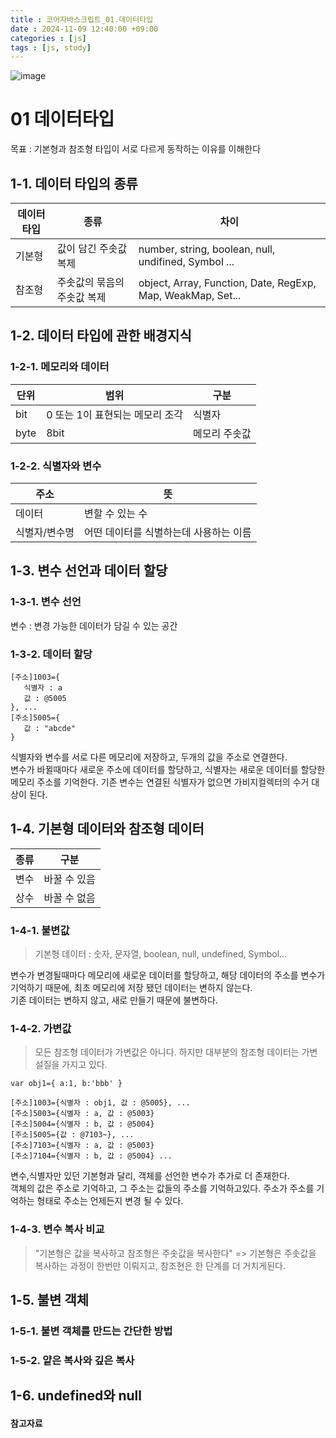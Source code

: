 ```yaml
---
title : 코어자바스크립트_01.데이터타입 
date : 2024-11-09 12:40:00 +09:00
categories : [js]
tags : [js, study] 
---
```

![image](https://github.com/user-attachments/assets/99796d0c-76c8-4d88-b3a8-22641a8edc94)
# 01 데이터타입
목표 : 기본형과 참조형 타입이 서로 다르게 동작하는 이유를 이해한다
## 1-1. 데이터 타입의 종류 
|데이터 타입|종류|차이|
|------|---|---|
|기본형|값이 담긴 주솟값 복제|number, string, boolean, null, undifined, Symbol ...|
|참조형|주솟값의 묶음의 주솟값 복제|object, Array, Function, Date, RegExp, Map, WeakMap, Set...|

## 1-2. 데이터 타입에 관한 배경지식
### 1-2-1. 메모리와 데이터
|단위|범위|구분|
|---|---|---|
|bit|0 또는 1이 표현되는 메모리 조각|식별자|
|byte|8bit|메모리 주솟값|
### 1-2-2. 식별자와 변수
|주소|뜻|
|---|---|
|데이터|변할 수 있는 수|
|식별자/변수명|어떤 데이터를 식별하는데 사용하는 이름|

## 1-3. 변수 선언과 데이터 할당 
### 1-3-1. 변수 선언
변수 : 변경 가능한 데이터가 담길 수 있는 공간
### 1-3-2. 데이터 할당
```
[주소]1003={
   식별자 : a
   값 : @5005
}, ...
[주소]5005={
   값 : "abcde"
}
```
식별자와 변수를 서로 다른 메모리에 저장하고, 두개의 값을 주소로 연결한다. <br>
변수가 바뀔때마다 새로운 주소에 데이터를 할당하고, 식별자는 새로운 데이터를 할당한 메모리 주소를 기억한다.
기존 변수는 연결된 식별자가 없으면 가비지컬렉터의 수거 대상이 된다.

## 1-4. 기본형 데이터와 참조형 데이터
|종류|구분|
|---|---|
|변수|바꿀 수 있음|
|상수|바꿀 수 없음|
### 1-4-1. 불변값
> 기본형 데이터 : 숫자, 문자열, boolean, null, undefined, Symbol...

변수가 변경될때마다 메모리에 새로운 데이터를 할당하고, 해당 데이터의 주소를 변수가 기억하기 때문에, 최초 메모리에 저장 됐던 데이터는 변하지 않는다. <br>
기존 데이터는 변하지 않고, 새로 만들기 때문에 불변하다.
### 1-4-2. 가변값
> 모든 참조형 데이터가 가변값은 아니다. 하지만 대부분의 참조형 데이터는 가변 설질을 가지고 있다.

```
var obj1={ a:1, b:'bbb' }

[주소]1003={식별자 : obj1, 값 : @5005}, ...
[주소]5003={식별자 : a, 값 : @5003}
[주소]5004={식별자 : b, 값 : @5004}
[주소]5005={값 : @7103~}, ...
[주소]7103={식별자 : a, 값 : @5003}
[주소]7104={식별자 : b, 값 : @5004} ...
```
변수,식별자만 있던 기본형과 달리, 객체를 선언한 변수가 추가로 더 존재한다. <br>
객체의 값은 주소로 기억하고, 그 주소는 값들의 주소를 기억하고있다. 주소가 주소를 기억하는 형태로 주소는 언제든지 변경 될 수 있다.
### 1-4-3. 변수 복사 비교
> "기본형은 값을 복사하고 참조형은 주솟값을 복사한다"
> => 기본형은 주솟값을 복사하는 과정이 한번만 이뤄지고, 참조현은 한 단계를 더 거치게된다.

## 1-5. 불변 객체
### 1-5-1. 불변 객체를 만드는 간단한 방법
### 1-5-2. 얕은 복사와 깊은 복사

## 1-6. undefined와 null
#### 참고자료
